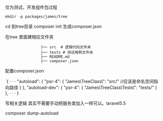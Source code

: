 仅为测试，开发组件包过程

```
mkdir -p packages/james/tree
```

cd 到tree目录  composer init 生成composer.json

在tree 里面建相应文件夹

```
                ├── src  # 逻辑代码文件夹
                ├── tests # 测试用例文件夹
                ├── README.md
                ├── composer.json
```

配置composer.json 

`{
    ·
    ·
    ·
    "autoload": {
        "psr-4": {
            "James\\TreeClass\\": "src/"  //应该是命名空间指向路径
        }
    },
    "autoload-dev": {
        "psr-4": {
            "James\\TreeClass\\Tests\\": "tests/"
        }
    },
    ·
    ·
    ·
}



写相关逻辑 其实不需要手动把服务类加入一样可以。laravel5.5



composer dump-autoload